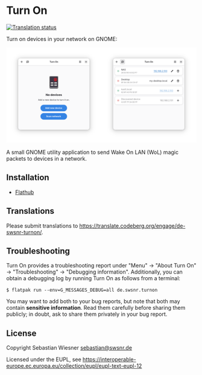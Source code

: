 # Turn On

[![Translation status](https://translate.codeberg.org/widget/de-swsnr-turnon/de-swsnr-turnon/svg-badge.svg)](https://translate.codeberg.org/engage/de-swsnr-turnon/)

Turn on devices in your network on GNOME:

![The empty start page with the application icon on the left, and the list of devices with discovered devices on the right](./social-image.png)

A small GNOME utility application to send Wake On LAN (WoL) magic packets to devices in a network.

## Installation

- [Flathub](https://flathub.org/apps/de.swsnr.turnon)

## Translations

Please submit translations to <https://translate.codeberg.org/engage/de-swsnr-turnon/>.

## Troubleshooting

Turn On provides a troubleshooting report under "Menu" -> "About Turn On" -> "Troubleshooting" -> "Debugging information".
Additionally, you can obtain a debugging log by running Turn On as follows from a terminal:

```console
$ flatpak run --env=G_MESSAGES_DEBUG=all de.swsnr.turnon
```

You may want to add both to your bug reports, but note that both may contain **sensitive information**.
Read them carefully before sharing them publicly; in doubt, ask to share them privately in your bug report.

## License

Copyright Sebastian Wiesner <sebastian@swsnr.de>

Licensed under the EUPL, see <https://interoperable-europe.ec.europa.eu/collection/eupl/eupl-text-eupl-12>

